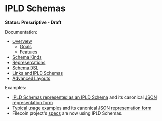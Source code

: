 IPLD Schemas
============

**Status: Prescriptive - Draft**

Documentation:

- [Overview](./overview.md)
  - [Goals](./overview.md#goals)
  - [Features](./overview.md#features)
- [Schema Kinds](./schema-kinds.md)
- [Representations](./representations.md)
- [Schema DSL](./schema-dsl.md)
- [Links and IPLD Schemas](./links.md)
- [Advanced Layouts](./advanced-layouts.md)

Examples:

* [IPLD Schemas represented as an IPLD Schema](schema-schema.ipldsch) and its canonical [JSON representation form](schema-schema.ipldsch.json)
* [Typical usage examples](examples.ipldsch) and its canonical [JSON representation form](examples.ipldsch.json)
* Filecoin project's [specs](https://github.com/filecoin-project/specs/) are now using IPLD Schemas.
